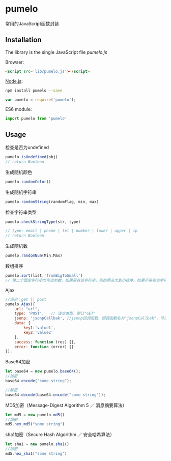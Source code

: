 # pumelo

常用的JavaScript函数封装

## Installation

The library is the single JavaScript file *pumelo.js*

Browser:

```html
<script src='lib/pumelo.js'></script>
```

[Node.js](http://nodejs.org):

```bash
npm install pumelo --save
```

```js
var pumelo = require('pumelo');
```

ES6 module:

```js
import pumelo from 'pumelo'
```

## Usage

检查是否为undefined

```javascript
pumelo.isUndefined(obj)
// return Boolean
```

生成随机颜色

```javascript
pumelo.randomColor()
```

生成随机字符串

```javascript
pumelo.randomString(randomFlag, min, max)
```

检查字符串类型

```javascript
pumelo.checkStringType(str, type)

// type: email | phone | tel | number | lower | upper | ip
// return Boolean
```

生成随机数

```javascript
pumelo.randomNum(Min,Max)
```

数组排序

```javascript
pumelo.sort(list,'fromBigToSmall')
// 第二个固定字符串为可选参数，如果带有该字符串，则按照从大到小排序。如果不带有该字符串，则按照从小到大排序。
```

Ajax

```javascript
//调用：get || post
pumelo.Ajax({
    url: "url",
    type: 'POST',   // 请求类型，默认"GET"
    jsonp: 'jsonpCallbak', //jsonp回调函数，回调函数名为"jsonpCallbak"，可以设置为合法的字符串。添加此option会使用jsonp请求跨域数据
    data: {
        key1:'value1',
        key2:'value2'
    },
    success: function (res) {},
    error: function (error) {}
});
```

Base64加密

```javascript
let base64 = new pumelo.base64();
//加密
base64.encode("some string");

//解密
base64.decode(base64.encode("some string"));
```

MD5加密（Message-Digest Algorithm 5 ／ 消息摘要算法）

```javascript
let md5 = new pumelo.md5()
//加密
md5.hex_md5("some string")
```

sha1加密（Secure Hash Algorithm ／ 安全哈希算法）

```javascript
let sha1 = new pumelo.sha1()
//加密
md5.hex_sha1("some string")
```